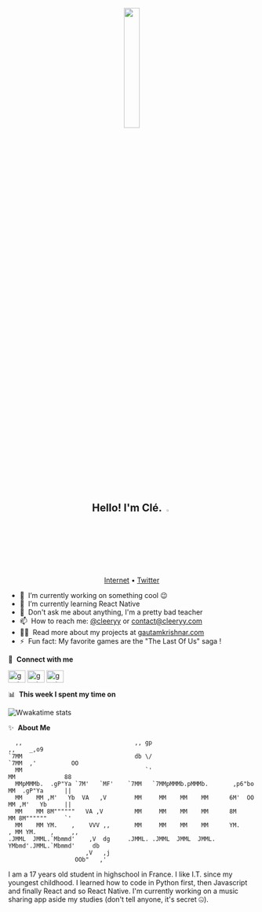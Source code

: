 <p align="center"><img src="https://media.giphy.com/media/ASd0Ukj0y3qMM/giphy.gif" width="25%"></p>

<h2 align="center"> Hello! I'm Clé. <img src="https://media.giphy.com/media/hvRJCLFzcasrR4ia7z/giphy.gif" width="3%"></h2>
<p align="center">
  <a href="https://cleeryy.com">Internet</a> •
  <a href="https://twitter.com/cleeryy">Twitter</a>
</p>

- 🔭 &nbsp;I’m currently working on something cool :wink:
- 🌱 &nbsp;I’m currently learning React Native
- 💬 &nbsp;Don't ask me about anything, I'm a pretty bad teacher
- 📫 &nbsp;How to reach me: [@cleeryy](https://twitter.com/cleeryy) or <a rel="me" href="mailto:contact@cleeryy.com">contact@cleeryy.com</a>
- 👨‍💻 &nbsp;Read more about my projects at [gautamkrishnar.com](https://www.gautamkrishnar.com/#portfolio)
- ⚡ &nbsp;Fun fact: My favorite games are the "The Last Of Us" saga !

🔗 &nbsp;**Connect with me**
<p align="left">
<a href="https://twitter.com/cleeryy" target="blank"><img align="center" src="https://raw.githubusercontent.com/rahuldkjain/github-profile-readme-generator/master/src/images/icons/Social/twitter.svg" alt="gautamkrishnar" height="25" width="35" /></a>
<a href="https://linkedin.com/in/cl%C3%A9ry-a-ferradou-3035a61b5" target="blank"><img align="center" src="https://raw.githubusercontent.com/rahuldkjain/github-profile-readme-generator/master/src/images/icons/Social/linked-in-alt.svg" alt="gautamkrishnar" height="25" width="35" /></a>
<a href="https://instagram.com/cleeryy" target="blank"><img align="center" src="https://raw.githubusercontent.com/rahuldkjain/github-profile-readme-generator/master/src/images/icons/Social/instagram.svg" alt="gautamkrishnar" height="25" width="35" /></a>

📊 &nbsp;**This week I spent my time on**

![Wwakatime stats](https://github-readme-stats-taupe-two.vercel.app/api/wakatime?username=smoothwastaken&hide_title=true&hide_border=true&langs_count=5&bg_color=00000000&text_color=777)


✨&nbsp;&nbsp;**About Me**
  
```                                                                                           
  ,,                                ,, gp                               ,,    _,o9         
`7MM                                db \/                             `7MM  ,'          OO 
  MM                                   `'                               MM              88 
  MMpMMMb.  .gP"Ya `7M'   `MF'    `7MM   `7MMpMMMb.pMMMb.       ,p6"bo  MM  .gP"Ya      || 
  MM    MM ,M'   Yb  VA   ,V        MM     MM    MM    MM      6M'  OO  MM ,M'   Yb     || 
  MM    MM 8M""""""   VA ,V         MM     MM    MM    MM      8M       MM 8M""""""     `' 
  MM    MM YM.    ,    VVV ,,       MM     MM    MM    MM      YM.    , MM YM.    ,     ,, 
.JMML  JMML.`Mbmmd'    ,V  dg     .JMML. .JMML  JMML  JMML.     YMbmd'.JMML.`Mbmmd'     db 
                      ,V   ,j                                                              
                   OOb"   ,'                                                               
```

I am a 17 years old student in highschool in France. I like I.T. since my youngest childhood. I learned how to code in Python first, then Javascript and finally React and so React Native. I'm currently working on a music sharing app aside my studies (don't tell anyone, it's secret 🤐).


